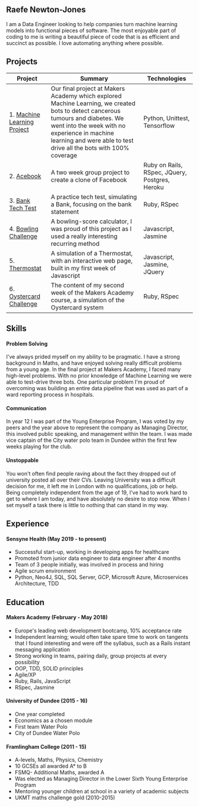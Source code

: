 ## Raefe Newton-Jones

I am a Data Engineer looking to help companies turn machine learning models into functional pieces of software. The most enjoyable part of coding to me is writing a beautiful piece of code that is as efficient and succinct as possible. I love automating anything where possible.


## Projects
| Project  | Summary | Technologies |
| ------------- | ------------- | ------------- |
|1. [Machine Learning Project](https://github.com/Raefey/FinalProjectML)  | Our final project at Makers Academy which explored Machine Learning, we created bots to detect cancerous tumours and diabetes. We went into the week with no experience in machine learning and were able to test drive all the bots with 100% coverage  | Python, Unittest, Tensorflow |
|2. [Acebook](https://github.com/Raefey/acebook-dart)  | A two week group project to create a clone of Facebook  | Ruby on Rails, RSpec, JQuery, Postgres, Heroku  |
|3. [Bank Tech Test](https://github.com/Raefey/bank-tech-test)  | A practice tech test, simulating a Bank, focusing on the bank statement  | Ruby, RSpec |
|4. [Bowling Challenge](https://github.com/Raefey/bowling-challenge)  | A bowling-score calculator, I was proud of this project as I used a really interesting recurring method  | Javascript, Jasmine |
|5. [Thermostat](https://github.com/Raefey/thermostat-challenge)  | A simulation of a Thermostat, with an interactive web page, built in my first week of Javascript  | Javascript, Jasmine, JQuery  |
|6. [Oystercard Challenge](https://github.com/Raefey/oystercard)  | The content of my second week of the Makers Academy course, a simulation of the Oystercard system  | Ruby, RSpec  |

## Skills

#### Problem Solving


I've always prided myself on my ability to be pragmatic. I have a strong background in Maths, and have enjoyed solving really difficult problems from a young age. In the final project at Makers Academy, I faced many high-level problems. With no prior knowledge of Machine Learning we were able to test-drive three bots. One particular problem I'm proud of overcoming was building an entire data pipeline that was used as part of a ward reporting process in hospitals.

#### Communication

In year 12 I was part of the Young Enterprise Program, I was voted by my peers and the year above to represent the company as Managing Director, this involved public speaking, and management within the team. I was made vice captain of the City water polo team in Dundee within the first few weeks playing for the club.

#### Unstoppable

You won't often find people raving about the fact they dropped out of university posted all over their CVs. Leaving University was a difficult decision for me, it left me in London with no qualifications, job or help. Being completely independent from the age of 19, I've had to work hard to get to where I am today, and have absolutely no desire to stop now. When I set myself a task there is little to nothing that can stand in my way.


## Experience

#### Sensyne Health (May 2019 - to present)

- Successful start-up, working in developing apps for healthcare
- Promoted from junior data engineer to data engineer after 4 months
- Team of 3 people initially, was involved in process and hiring
- Agile scrum environment
- Python, Neo4J, SQL, SQL Server, GCP, Microsoft Azure, Microservices Architecture, TDD


## Education

#### Makers Academy (February - May 2018)

- Europe's leading web development bootcamp, 10% acceptance rate
- Independent learning; would often take spare time to work on tangents that I found interesting and were off the syllabus, such as a Rails instant messaging application
- Strong working in teams, pairing daily, group projects at every possibility
- OOP, TDD, SOLID principles
- Agile/XP
- Ruby, Rails, JavaScript
- RSpec, Jasmine

#### University of Dundee (2015 - 16)

- One year completed
- Economics as a chosen module
- First team Water Polo
- City of Dundee Water Polo

#### Framlingham College (2011 - 15)

- A-levels, Maths, Physics, Chemistry
- 10 GCSEs all awarded A* to B
-	FSMQ- Additional Maths, awarded A
- Was elected as Managing Director in the Lower Sixth Young Enterprise 	Program
- Mentoring younger children at school in a variety of academic subjects
- UKMT maths challenge gold (2010-2015)
